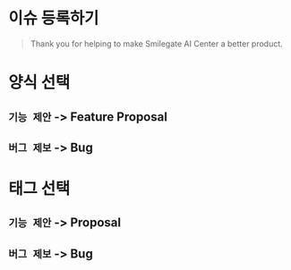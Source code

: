# 이슈 등록하기
> Thank you for helping to make Smilegate AI Center a better product.

# 양식 선택
## `기능 제안` -> Feature Proposal
## `버그 제보` -> Bug

# 태그 선택
## `기능 제안` -> Proposal
## `버그 제보` -> Bug
